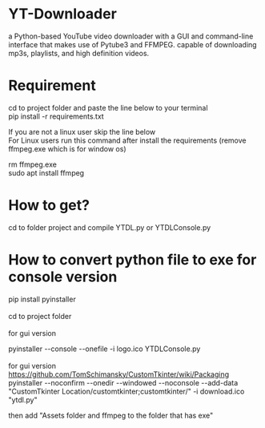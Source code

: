 # YT-Downloader
a Python-based YouTube video downloader with a GUI and command-line interface that makes use of Pytube3 and FFMPEG. capable of downloading mp3s, playlists, and high definition videos.
# Requirement
cd to project folder and paste the line below to your terminal <br>
pip install -r requirements.txt <br>

If you are not a linux user skip the line below<br>
For Linux users run this command after install the requirements (remove ffmpeg.exe which is for window os)<br>

rm ffmpeg.exe <br>
sudo apt install ffmpeg

# How to get?
cd to folder project and compile YTDL.py or YTDLConsole.py

# How to convert python file to exe for console version
pip install pyinstaller <br>
<br>
cd to project folder <br><br>
for gui version <br>
<!-- pyinstaller --console -–add-binary ffmpeg.exe;. --onefile -i logo.ico YTDLConsole.py -->
pyinstaller --console --onefile -i logo.ico YTDLConsole.py
<br><br>
for gui version <br>
https://github.com/TomSchimansky/CustomTkinter/wiki/Packaging <br>
pyinstaller --noconfirm --onedir --windowed --noconsole --add-data "CustomTkinter Location/customtkinter;customtkinter/" -i download.ico "ytdl.py"

then add "Assets folder and ffmpeg to the folder that has exe"
